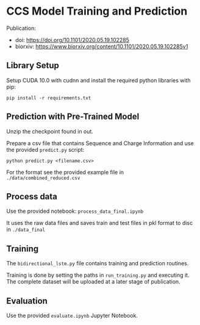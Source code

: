 # CCS Model Training and Prediction

Publication:
- doi: https://doi.org/10.1101/2020.05.19.102285
- biorxiv: https://www.biorxiv.org/content/10.1101/2020.05.19.102285v1

## Library Setup

Setup CUDA 10.0 with cudnn and install the required python libraries with pip:

```
pip install -r requirements.txt
```

## Prediction with Pre-Trained Model

Unzip the checkpoint found in out.

Prepare a csv file that contains Sequence and Charge Information and use the provided `predict.py` script:
```
python predict.py <filename.csv> 
```
For the format see the provided example file in `./data/combined_reduced.csv`

## Process data
Use the provided notebook: `process_data_final.ipynb`

It uses the raw data files and saves train and test files in pkl format to disc in `./data_final`

## Training

The `bidirectional_lstm.py` file contains training and prediction routines.

Training is done by setting the paths in `run_training.py` and executing it.
The complete dataset will be uploaded at a later stage of publication.

## Evaluation

Use the provided `evaluate.ipynb` Jupyter Notebook.

